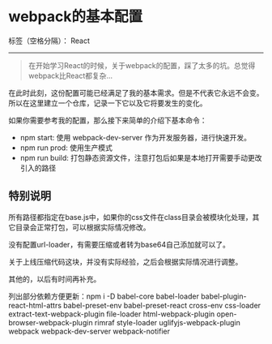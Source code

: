﻿# webpack的基本配置

标签（空格分隔）： React

---

> 在开始学习React的时候，关于webpack的配置，踩了太多的坑。总觉得webpack比React都复杂...

在此时此刻，这份配置可能已经满足了我的基本需求。但是不代表它永远不会变。所以在这里建立一个仓库，记录一下它以及它将要发生的变化。

如果你需要参考我的配置，那么接下来简单的介绍下基本命令：

- npm start: 使用 webpack-dev-server 作为开发服务器，进行快速开发。
- npm run prod: 使用生产模式
- npm run build: 打包静态资源文件，注意打包后如果是本地打开需要手动更改引入的路径

## 特别说明

所有路径都指定在base.js中，如果你的css文件在class目录会被模块化处理，其它目录会正常打包，可以根据实际情况修改。

没有配置url-loader，有需要压缩或者转为base64自己添加就可以了。

关于上线压缩代码这块，并没有实际经验，之后会根据实际情况进行调整。

其他的，以后有时间再补充。

列出部分依赖方便更新：npm i -D babel-core babel-loader babel-plugin-react-html-attrs babel-preset-env babel-preset-react cross-env css-loader extract-text-webpack-plugin file-loader html-webpack-plugin open-browser-webpack-plugin rimraf style-loader uglifyjs-webpack-plugin webpack webpack-dev-server webpack-notifier






